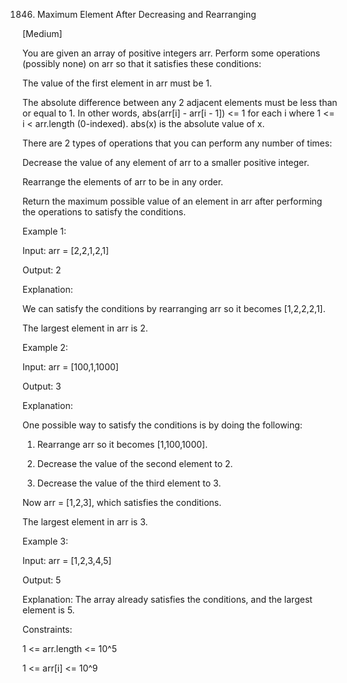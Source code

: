 1846. Maximum Element After Decreasing and Rearranging

[Medium]

You are given an array of positive integers arr. Perform some operations (possibly none) on arr so that it satisfies these conditions:

The value of the first element in arr must be 1.

The absolute difference between any 2 adjacent elements must be less than or equal to 1. In other words, abs(arr[i] - arr[i - 1]) <= 1 for each i where 1 <= i < arr.length (0-indexed). abs(x) is the absolute value of x.

There are 2 types of operations that you can perform any number of times:

Decrease the value of any element of arr to a smaller positive integer.

Rearrange the elements of arr to be in any order.

Return the maximum possible value of an element in arr after performing the operations to satisfy the conditions.

 

Example 1:

Input: arr = [2,2,1,2,1]

Output: 2

Explanation: 

We can satisfy the conditions by rearranging arr so it becomes [1,2,2,2,1].

The largest element in arr is 2.

Example 2:

Input: arr = [100,1,1000]

Output: 3

Explanation: 

One possible way to satisfy the conditions is by doing the following:

1. Rearrange arr so it becomes [1,100,1000].

2. Decrease the value of the second element to 2.

3. Decrease the value of the third element to 3.

Now arr = [1,2,3], which satisfies the conditions.

The largest element in arr is 3.

Example 3:

Input: arr = [1,2,3,4,5]

Output: 5

Explanation: The array already satisfies the conditions, and the largest element is 5.
 

Constraints:

1 <= arr.length <= 10^5

1 <= arr[i] <= 10^9